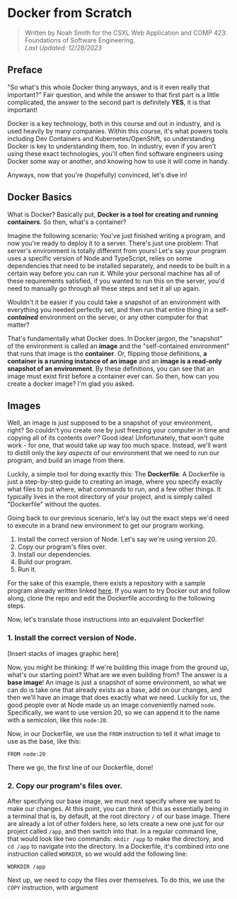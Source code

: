 # Docker from Scratch
> Written by Noah Smith for the CSXL Web Application and COMP 423: Foundations of Software Engineering.  
> *Last Updated: 12/28/2023*

## Preface
"So what's this whole Docker thing anyways, and is it even really that important?"
Fair question, and while the answer to that first part is a little complicated, the answer to the second part is definitely **YES**, it is that important!

Docker is a key technology, both in this course and out in industry, and is used heavily by many companies. Within this course, it's what powers tools including Dev Containers and Kubernetes/OpenShift, so understanding Docker is key to understanding them, too. In industry, even if you aren't using these exact technologies, you'll often find software engineers using Docker some way or another, and knowing how to use it will come in handy.

Anyways, now that you're (hopefully) convinced, let's dive in!

## Docker Basics
What is Docker? Basically put, **Docker is a tool for creating and running containers**. So then, what's a container?

Imagine the following scenario: You've just finished writing a program, and now you're ready to deploy it to a server. There's just one problem: That server's environment is totally different from yours! Let's say your program uses a specific version of Node and TypeScript, relies on some dependencies that need to be installed separately, and needs to be built in a certain way before you can run it. While your personal machine has all of these requirements satisfied, if you wanted to run this on the server, you'd need to manually go through all these steps and set it all up again.

Wouldn't it be easier if you could take a snapshot of an environment with everything you needed perfectly set, and then run that entire thing in a self-***contained*** environment on the server, or any other computer for that matter?

That's fundamentally what Docker does. In Docker jargon, the "snapshot" of the environment is called an **image** and the "self-contained environment" that runs that image is the **container**. Or, flipping those definitions, **a container is a running instance of an image** and an **image is a read-only snapshot of an environment**. By these definitions, you can see that an image must exist first before a container ever can. So then, how can you create a docker image? I'm glad you asked.

## Images
Well, an image is just supposed to be a snapshot of your environment, right? So couldn't you create one by just freezing your computer in time and copying all of its contents over? Good idea! Unfortunately, that won't quite work - for one, that would take up way too much space. Instead, we'll want to distill only the *key aspects* of our environment that we need to run our program, and build an image from there.

Luckily, a simple tool for doing exactly this: The **Dockerfile**. A Dockerfile is just a step-by-step guide to creating an image, where you specify exactly what files to put where, what commands to run, and a few other things. It typically lives in the root directory of your project, and is simply called "Dockerfile" without the quotes.

Going back to our previous scenario, let's lay out the exact steps we'd need to execute in a brand new environment to get our program working.

 1. Install the correct version of Node. Let's say we're using version 20.
 2. Copy our program's files over.
 3. Install our dependencies.
 4. Build our program.
 5. Run it.

For the sake of this example, there exists a repository with a sample program already written linked [here](https://github.com/noahsmiths/Docker-Hello-World-Example). If you want to try Docker out and follow along, clone the repo and edit the Dockerfile according to the following steps.

Now, let's translate those instructions into an equivalent Dockerfile!

### 1. Install the correct version of Node.

[Insert stacks of images graphic here]

Now, you might be thinking: If we're building this image from the ground up, what's our starting point? What are we even building from? The answer is a **base image**! An image is just a snapshot of some environment, so what we can do is take one that already exists as a base, add on our changes, and then we'll have an image that does exactly what we need. Luckily for us, the good people over at Node made us an image conveniently named `node`. Specifically, we want to use version 20, so we can append it to the name with a semicolon, like this `node:20`.

Now, in our Dockerfile, we use the `FROM` instruction to tell it what image to use as the base, like this:

    FROM node:20

There we go, the first line of our Dockerfile, done!

### 2. Copy our program's files over.
After specifying our base image, we must next specify where we want to make our changes. At this point, you can think of this as essentially being in a terminal that is, by default, at the root directory `/` of our base image. There are already a lot of other folders here, so lets create a new one just for our project called `/app`, and then switch into that. In a regular command line, that would look like two commands: `mkdir /app` to make the directory, and `cd /app` to navigate into the directory. In a Dockerfile, it's combined into one instruction called `WORKDIR`, so we would add the following line:

    WORKDIR /app

Next up, we need to copy the files over themselves. To do this, we use the `COPY` instruction, with argument